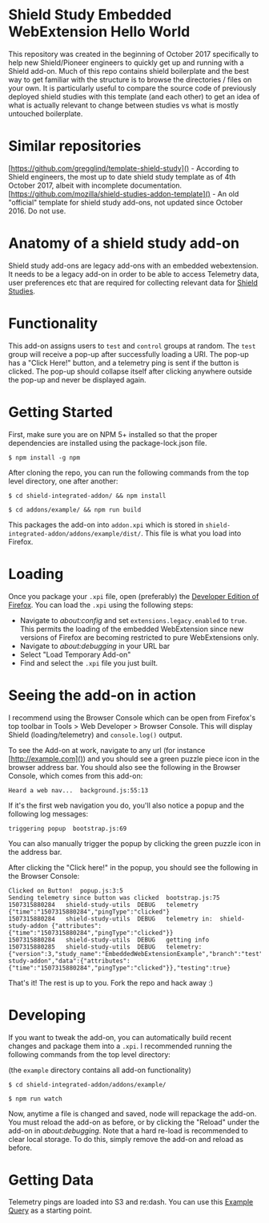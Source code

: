 # Shield Study Embedded WebExtension Hello World 

This repository was created in the beginning of October 2017 specifically to help new Shield/Pioneer engineers to quickly get up and running with a Shield add-on.
Much of this repo contains shield boilerplate and the best way to get familiar with the structure is to browse the directories / files on your own. 
It is particularly useful to compare the source code of previously deployed shield studies with this template (and each other) to get an idea of what is actually relevant to change between studies vs what is mostly untouched boilerplate. 

# Similar repositories

[https://github.com/gregglind/template-shield-study]() - According to Shield engineers, the most up to date shield study template as of 4th October 2017, albeit with incomplete documentation. 
[https://github.com/mozilla/shield-studies-addon-template]() - An old "official" template for shield study add-ons, not updated since October 2016. Do not use. 

# Anatomy of a shield study add-on

Shield study add-ons are legacy add-ons with an embedded webextension. It needs to be a legacy add-on in order to be able to access Telemetry data, user preferences etc that are required for collecting relevant data for [Shield Studies](https://wiki.mozilla.org/Firefox/Shield/Shield_Studies).

# Functionality

This add-on assigns users to `test` and `control` groups at random. The `test` group will receive a pop-up after successfully loading a URI. The pop-up has a "Click Here!" button, and a telemetry ping is sent if the button is clicked. The pop-up should collapse itself after clicking anywhere outside the pop-up and never be displayed again. 

# Getting Started

First, make sure you are on NPM 5+ installed so that the proper dependencies are installed using the package-lock.json file.

`$ npm install -g npm`

After cloning the repo, you can run the following commands from the top level directory, one after another:

`$ cd shield-integrated-addon/ && npm install`

`$ cd addons/example/ && npm run build`

This packages the add-on into `addon.xpi` which is stored in `shield-integrated-addon/addons/example/dist/`. This file is what you load into Firefox. 

# Loading

Once you package your `.xpi` file, open (preferably) the [Developer Edition of Firefox](https://www.mozilla.org/firefox/developer/). You can load the `.xpi` using the following steps: 

* Navigate to *about:config* and set `extensions.legacy.enabled` to `true`. This permits the loading of the embedded WebExtension since new versions of Firefox are becoming restricted to pure WebExtensions only. 
* Navigate to *about:debugging* in your URL bar
* Select "Load Temporary Add-on"
* Find and select the `.xpi` file you just built.

# Seeing the add-on in action

I recommend using the Browser Console which can be open from Firefox's top toolbar in Tools > Web Developer > Browser Console. This will display Shield (loading/telemetry) and `console.log()` output.

To see the Add-on at work, navigate to any url (for instance [http://example.com]()) and you should see a green puzzle piece icon in the browser address bar. You should also see the following in the Browser Console, which comes from this add-on:

```
Heard a web nav...  background.js:55:13
```

If it's the first web navigation you do, you'll also notice a popup and the following log messages:

```
triggering popup  bootstrap.js:69
```

You can also manually trigger the popup by clicking the green puzzle icon in the address bar. 

After clicking the "Click here!" in the popup, you should see the following in the Browser Console:

```
Clicked on Button!  popup.js:3:5
Sending telemetry since button was clicked  bootstrap.js:75
1507315880284	shield-study-utils	DEBUG	telemetry {"time":"1507315880284","pingType":"clicked"}
1507315880284	shield-study-utils	DEBUG	telemetry in:  shield-study-addon {"attributes":{"time":"1507315880284","pingType":"clicked"}}
1507315880284	shield-study-utils	DEBUG	getting info
1507315880285	shield-study-utils	DEBUG	telemetry: {"version":3,"study_name":"EmbeddedWebExtensionExample","branch":"test","addon_version":"1.0.0","shield_version":"4.0.0","type":"shield-study-addon","data":{"attributes":{"time":"1507315880284","pingType":"clicked"}},"testing":true}
```

That's it! The rest is up to you. Fork the repo and hack away :)

# Developing

If you want to tweak the add-on, you can automatically build recent changes and package them into a `.xpi`. I recommended running the following commands from the top level directory:

(the `example` directory contains all add-on functionality)

`$ cd shield-integrated-addon/addons/example/`

`$ npm run watch`

Now, anytime a file is changed and saved, node will repackage the add-on. You must reload the add-on as before, or by clicking the "Reload" under the add-on in *about:debugging*. Note that a hard re-load is recommended to clear local storage. To do this, simply remove the add-on and reload as before. 

# Getting Data

Telemetry pings are loaded into S3 and re:dash. You can use this [Example Query](https://sql.telemetry.mozilla.org/queries/46999/source#table) as a starting point. 







